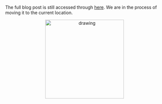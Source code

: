 The full blog post is still accessed through [here](https://www.1onepsilon.com/single-post/2018/03/16/March-2018-Editors-Picks/). We are in the process of moving it to the current location.

<center>
 <img class = "blog-inline-image" src="https://es-app.com/assets/d2VBA2.jpg" alt="drawing" width="250px"/>
</center> 